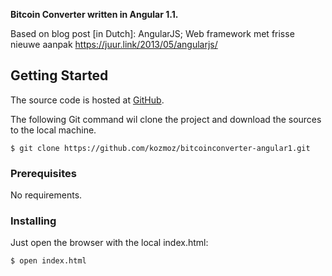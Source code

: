 **Bitcoin Converter written in Angular 1.1.**

Based on blog post [in Dutch]:
AngularJS; Web framework met frisse nieuwe aanpak
https://juur.link/2013/05/angularjs/


## Getting Started

The source code is hosted at [GitHub](https://github.com/kozmoz/bitcoinconverter-angular1). 

The following Git command wil clone the project and download the sources to the local machine.  

```
$ git clone https://github.com/kozmoz/bitcoinconverter-angular1.git 
```

### Prerequisites

No requirements.

### Installing

Just open the browser with the local index.html:  

```
$ open index.html
```
